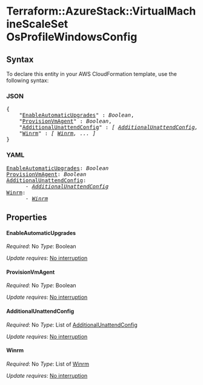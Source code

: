 # Terraform::AzureStack::VirtualMachineScaleSet OsProfileWindowsConfig

## Syntax

To declare this entity in your AWS CloudFormation template, use the following syntax:

### JSON

<pre>
{
    "<a href="#enableautomaticupgrades" title="EnableAutomaticUpgrades">EnableAutomaticUpgrades</a>" : <i>Boolean</i>,
    "<a href="#provisionvmagent" title="ProvisionVmAgent">ProvisionVmAgent</a>" : <i>Boolean</i>,
    "<a href="#additionalunattendconfig" title="AdditionalUnattendConfig">AdditionalUnattendConfig</a>" : <i>[ <a href="osprofilewindowsconfig-additionalunattendconfig.md">AdditionalUnattendConfig</a>, ... ]</i>,
    "<a href="#winrm" title="Winrm">Winrm</a>" : <i>[ <a href="osprofilewindowsconfig-winrm.md">Winrm</a>, ... ]</i>
}
</pre>

### YAML

<pre>
<a href="#enableautomaticupgrades" title="EnableAutomaticUpgrades">EnableAutomaticUpgrades</a>: <i>Boolean</i>
<a href="#provisionvmagent" title="ProvisionVmAgent">ProvisionVmAgent</a>: <i>Boolean</i>
<a href="#additionalunattendconfig" title="AdditionalUnattendConfig">AdditionalUnattendConfig</a>: <i>
      - <a href="osprofilewindowsconfig-additionalunattendconfig.md">AdditionalUnattendConfig</a></i>
<a href="#winrm" title="Winrm">Winrm</a>: <i>
      - <a href="osprofilewindowsconfig-winrm.md">Winrm</a></i>
</pre>

## Properties

#### EnableAutomaticUpgrades

_Required_: No
_Type_: Boolean

_Update requires_: [No interruption](https://docs.aws.amazon.com/AWSCloudFormation/latest/UserGuide/using-cfn-updating-stacks-update-behaviors.html#update-no-interrupt)

#### ProvisionVmAgent

_Required_: No
_Type_: Boolean

_Update requires_: [No interruption](https://docs.aws.amazon.com/AWSCloudFormation/latest/UserGuide/using-cfn-updating-stacks-update-behaviors.html#update-no-interrupt)

#### AdditionalUnattendConfig

_Required_: No
_Type_: List of <a href="osprofilewindowsconfig-additionalunattendconfig.md">AdditionalUnattendConfig</a>

_Update requires_: [No interruption](https://docs.aws.amazon.com/AWSCloudFormation/latest/UserGuide/using-cfn-updating-stacks-update-behaviors.html#update-no-interrupt)

#### Winrm

_Required_: No
_Type_: List of <a href="osprofilewindowsconfig-winrm.md">Winrm</a>

_Update requires_: [No interruption](https://docs.aws.amazon.com/AWSCloudFormation/latest/UserGuide/using-cfn-updating-stacks-update-behaviors.html#update-no-interrupt)

